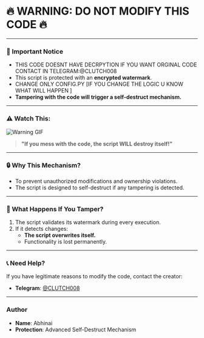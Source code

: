 # **🔥 WARNING: DO NOT MODIFY THIS CODE 🔥**

---

### **🚨 Important Notice**
- THIS CODE DOESNT HAVE DECRPYTION IF YOU WANT ORGINAL CODE CONTACT IN TELEGRAM:@CLUTCH008
- This script is protected with an **encrypted watermark**.
- CHANGE ONLY CONFIG.PY [IF YOU CHANGE THE LOGIC U KNOW WHAT WILL HAPPEN ] 
- **Tampering with the code will trigger a self-destruct mechanism.**

---

### **⚠️ Watch This:**

![Warning GIF](./assets/warning.gif)


> **"If you mess with the code, the script WILL destroy itself!"**

---

### **🔒 Why This Mechanism?**
- To prevent unauthorized modifications and ownership violations.
- The script is designed to self-destruct if any tampering is detected.

---

### **🚨 What Happens If You Tamper?**
1. The script validates its watermark during every execution.
2. If it detects changes:
    - **The script overwrites itself.**
    - Functionality is lost permanently.

---

### **📞 Need Help?**
If you have legitimate reasons to modify the code, contact the creator:
- **Telegram**: [@CLUTCH008](https://t.me/CLUTCH008)

---

### **Author**
- **Name**: Abhinai
- **Protection**: Advanced Self-Destruct Mechanism
